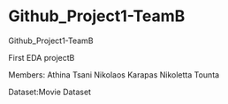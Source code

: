 # Github_Project1-TeamB
Github_Project1-TeamB

First EDA projectB

Members:
Athina Tsani 
Nikolaos Karapas 
Nikoletta Tounta

Dataset:Movie Dataset

